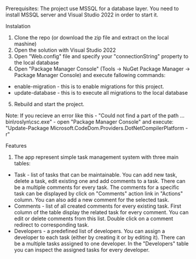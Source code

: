 Prerequisites: The project use MSSQL for a database layer. You need to install MSSQL server and Visual Studio 2022 in order to start it.

Instalation
1. Clone the repo (or download the zip file and extract on the local mashine)
2. Open the solution with Visual Studio 2022
3. Open "Web.config" file and specify your "connectionString" property to the local database
4. Open "Package Manager Console" (Tools -> NuGet Package Manager -> Package Manager Console) and execute fallowing commands:
- enable-migration - this is to enable migrations for this project.
- update-database - this is to execute all migrations to the local database
5. Rebuild and start the project. 

Note: If you recieve an error like this - "Could not find a part of the path ... bin\roslyn\csc.exe" - open "Package Manager Console" and execute: 
"Update-Package Microsoft.CodeDom.Providers.DotNetCompilerPlatform -r"


Features
1. The app represent simple task management system with three main tables:
- Task - list of tasks that can be maintainable. You can add new task, delete a task, edit existing one and add comments to a task. There can be a multiple comments for every task. The comments for a specific task can be displayed by click on "Comments" action link in "Actions" column. You can also add a new comment for the selected task.
- Comments - list of all created comments for every existing task. First column of the table display the related task for every comment. You can edit or delete comments from this list. Double click on a comment redirect to corresponding task.
- Developers - a predefined list of developers. You can assign a developer to each task (either by creating it or by editing it). There can be a multiple tasks assigned to one developer. In the "Developers" table you can inspect the assigned tasks for every developer.
